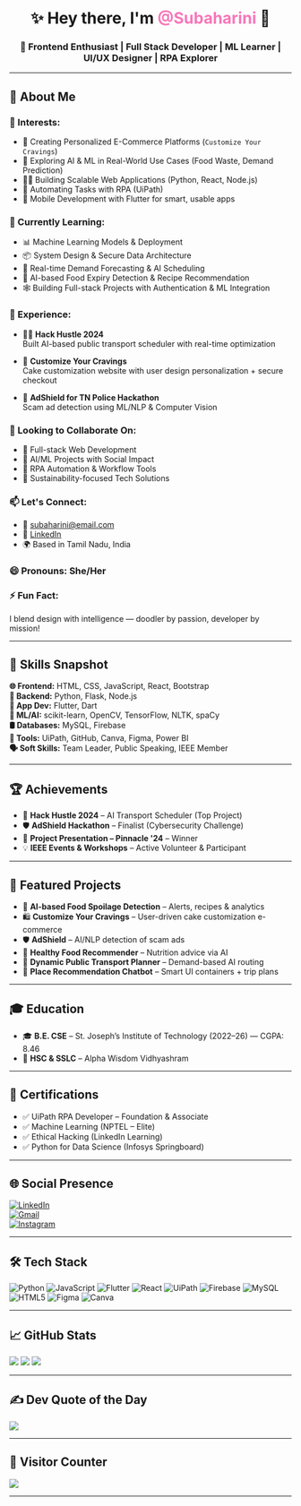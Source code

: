 <h1 align="center">✨ Hey there, I'm <span style="color:#f778ba; font-weight:bold">@Subaharini</span> 👋</h1>
<h3 align="center">🚀 Frontend Enthusiast | Full Stack Developer | ML Learner | UI/UX Designer | RPA Explorer</h3>

---

## 💫 About Me

### 👀 Interests:
- 🧁 Creating Personalized E-Commerce Platforms (`Customize Your Cravings`)
- 🧠 Exploring AI & ML in Real-World Use Cases (Food Waste, Demand Prediction)
- 🧑‍💻 Building Scalable Web Applications (Python, React, Node.js)
- 🤖 Automating Tasks with RPA (UiPath)
- 📱 Mobile Development with Flutter for smart, usable apps

### 🌱 Currently Learning:
- 📊 Machine Learning Models & Deployment
- 📦 System Design & Secure Data Architecture
- 🧠 Real-time Demand Forecasting & AI Scheduling
- 🧪 AI-based Food Expiry Detection & Recipe Recommendation
- 🕸️ Building Full-stack Projects with Authentication & ML Integration

### 💼 Experience:
- 👩‍💻 **Hack Hustle 2024**  
  Built AI-based public transport scheduler with real-time optimization

- 🧁 **Customize Your Cravings**  
  Cake customization website with user design personalization + secure checkout

- 💊 **AdShield for TN Police Hackathon**  
  Scam ad detection using ML/NLP & Computer Vision

### 🤝 Looking to Collaborate On:
- 🚀 Full-stack Web Development
- 🔬 AI/ML Projects with Social Impact
- 🤖 RPA Automation & Workflow Tools
- 🌱 Sustainability-focused Tech Solutions

### 📫 Let's Connect:
- 📧 [subaharini@email.com](mailto:subaharini@email.com) <!-- Replace with your email -->
- 🔗 [LinkedIn](https://linkedin.com/in/subaharini) <!-- Replace with your LinkedIn -->
- 🌍 Based in Tamil Nadu, India

### 😄 Pronouns: She/Her  
### ⚡ Fun Fact:  
I blend design with intelligence — doodler by passion, developer by mission!

---

## 🧠 Skills Snapshot

**🌐 Frontend:** HTML, CSS, JavaScript, React, Bootstrap  
**🧰 Backend:** Python, Flask, Node.js  
**📱 App Dev:** Flutter, Dart  
**🧠 ML/AI:** scikit-learn, OpenCV, TensorFlow, NLTK, spaCy  
**🛢️ Databases:** MySQL, Firebase  
**🧾 Tools:** UiPath, GitHub, Canva, Figma, Power BI  
**🗣️ Soft Skills:** Team Leader, Public Speaking, IEEE Member

---

## 🏆 Achievements
- 🥇 **Hack Hustle 2024** – AI Transport Scheduler (Top Project)
- 🛡️ **AdShield Hackathon** – Finalist (Cybersecurity Challenge)
- 🧁 **Project Presentation – Pinnacle '24** – Winner
- 💡 **IEEE Events & Workshops** – Active Volunteer & Participant

---

## 🌟 Featured Projects
- 🧠 **AI-based Food Spoilage Detection** – Alerts, recipes & analytics
- 🛍️ **Customize Your Cravings** – User-driven cake customization e-commerce
- 🛡️ **AdShield** – AI/NLP detection of scam ads
- 🌿 **Healthy Food Recommender** – Nutrition advice via AI
- 🚌 **Dynamic Public Transport Planner** – Demand-based AI routing
- 🤖 **Place Recommendation Chatbot** – Smart UI containers + trip plans

---

## 🎓 Education
- 🎓 **B.E. CSE** – St. Joseph’s Institute of Technology (2022–26) — CGPA: 8.46  
- 🏫 **HSC & SSLC** – Alpha Wisdom Vidhyashram

---

## 📜 Certifications
- ✅ UiPath RPA Developer – Foundation & Associate  
- ✅ Machine Learning (NPTEL – Elite)  
- ✅ Ethical Hacking (LinkedIn Learning)  
- ✅ Python for Data Science (Infosys Springboard)

---

## 🌐 Social Presence
[![LinkedIn](https://img.shields.io/badge/LinkedIn-0077B5?logo=linkedin&logoColor=white)](https://linkedin.com/in/subaharini)  
[![Gmail](https://img.shields.io/badge/Email-D14836?logo=gmail&logoColor=white)](mailto:subaharini@email.com)  
[![Instagram](https://img.shields.io/badge/Instagram-E4405F?logo=instagram&logoColor=white)](https://instagram.com/subaharini.dev) <!-- Replace if needed -->

---

## 🛠 Tech Stack
![Python](https://img.shields.io/badge/python-3670A0?style=for-the-badge&logo=python&logoColor=ffdd54)
![JavaScript](https://img.shields.io/badge/javascript-%23323330.svg?style=for-the-badge&logo=javascript)
![Flutter](https://img.shields.io/badge/Flutter-%2302569B.svg?style=for-the-badge&logo=Flutter&logoColor=white)
![React](https://img.shields.io/badge/react-%2320232a.svg?style=for-the-badge&logo=react)
![UiPath](https://img.shields.io/badge/uipath-%23FF6F00.svg?style=for-the-badge&logo=uipath)
![Firebase](https://img.shields.io/badge/firebase-%23039BE5.svg?style=for-the-badge&logo=firebase)
![MySQL](https://img.shields.io/badge/mysql-4479A1.svg?style=for-the-badge&logo=mysql&logoColor=white)
![HTML5](https://img.shields.io/badge/html5-%23E34F26.svg?style=for-the-badge&logo=html5&logoColor=white)
![Figma](https://img.shields.io/badge/figma-%23F24E1E.svg?style=for-the-badge&logo=figma&logoColor=white)
![Canva](https://img.shields.io/badge/canva-%2300C4CC.svg?style=for-the-badge&logo=canva&logoColor=white)

---

## 📈 GitHub Stats
![](https://github-readme-stats.vercel.app/api?username=subaharini&theme=gruvbox&hide_border=false)
![](https://github-readme-streak-stats.herokuapp.com/?user=subaharini&theme=gruvbox&hide_border=false)
![](https://github-readme-stats.vercel.app/api/top-langs/?username=subaharini&theme=gruvbox&hide_border=false&layout=compact)

---

## ✍️ Dev Quote of the Day
![](https://quotes-github-readme.vercel.app/api?type=horizontal&theme=radical)

---

## 👀 Visitor Counter
[![](https://visitcount.itsvg.in/api?id=subaharini&icon=0&color=0)](https://visitcount.itsvg.in)

---

<!-- Built with ❤️ by Subaharini -->
